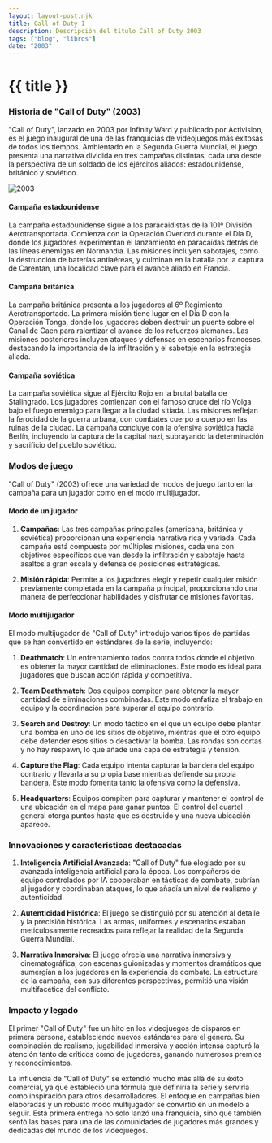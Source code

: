 ```yaml
---
layout: layout-post.njk
title: Call of Duty 1
description: Descripción del título Call of Duty 2003
tags: ["blog", "libros"]
date: "2003"
---
```


# {{ title }}


### Historia de "Call of Duty" (2003)

"Call of Duty", lanzado en 2003 por Infinity Ward y publicado por Activision, es el juego inaugural de una de las franquicias de videojuegos más exitosas de todos los tiempos. Ambientado en la Segunda Guerra Mundial, el juego presenta una narrativa dividida en tres campañas distintas, cada una desde la perspectiva de un soldado de los ejércitos aliados: estadounidense, británico y soviético.

![2003](/img/Call2003.jpg)

#### Campaña estadounidense

La campaña estadounidense sigue a los paracaidistas de la 101ª División Aerotransportada. Comienza con la Operación Overlord durante el Día D, donde los jugadores experimentan el lanzamiento en paracaídas detrás de las líneas enemigas en Normandía. Las misiones incluyen sabotajes, como la destrucción de baterías antiaéreas, y culminan en la batalla por la captura de Carentan, una localidad clave para el avance aliado en Francia.

#### Campaña británica

La campaña británica presenta a los jugadores al 6º Regimiento Aerotransportado. La primera misión tiene lugar en el Día D con la Operación Tonga, donde los jugadores deben destruir un puente sobre el Canal de Caen para ralentizar el avance de los refuerzos alemanes. Las misiones posteriores incluyen ataques y defensas en escenarios franceses, destacando la importancia de la infiltración y el sabotaje en la estrategia aliada.

#### Campaña soviética

La campaña soviética sigue al Ejército Rojo en la brutal batalla de Stalingrado. Los jugadores comienzan con el famoso cruce del río Volga bajo el fuego enemigo para llegar a la ciudad sitiada. Las misiones reflejan la ferocidad de la guerra urbana, con combates cuerpo a cuerpo en las ruinas de la ciudad. La campaña concluye con la ofensiva soviética hacia Berlín, incluyendo la captura de la capital nazi, subrayando la determinación y sacrificio del pueblo soviético.

### Modos de juego

"Call of Duty" (2003) ofrece una variedad de modos de juego tanto en la campaña para un jugador como en el modo multijugador.

#### Modo de un jugador

1. **Campañas**: Las tres campañas principales (americana, británica y soviética) proporcionan una experiencia narrativa rica y variada. Cada campaña está compuesta por múltiples misiones, cada una con objetivos específicos que van desde la infiltración y sabotaje hasta asaltos a gran escala y defensa de posiciones estratégicas.
   
2. **Misión rápida**: Permite a los jugadores elegir y repetir cualquier misión previamente completada en la campaña principal, proporcionando una manera de perfeccionar habilidades y disfrutar de misiones favoritas.

#### Modo multijugador

El modo multijugador de "Call of Duty" introdujo varios tipos de partidas que se han convertido en estándares de la serie, incluyendo:

1. **Deathmatch**: Un enfrentamiento todos contra todos donde el objetivo es obtener la mayor cantidad de eliminaciones. Este modo es ideal para jugadores que buscan acción rápida y competitiva.
   
2. **Team Deathmatch**: Dos equipos compiten para obtener la mayor cantidad de eliminaciones combinadas. Este modo enfatiza el trabajo en equipo y la coordinación para superar al equipo contrario.
   
3. **Search and Destroy**: Un modo táctico en el que un equipo debe plantar una bomba en uno de los sitios de objetivo, mientras que el otro equipo debe defender esos sitios o desactivar la bomba. Las rondas son cortas y no hay respawn, lo que añade una capa de estrategia y tensión.
   
4. **Capture the Flag**: Cada equipo intenta capturar la bandera del equipo contrario y llevarla a su propia base mientras defiende su propia bandera. Este modo fomenta tanto la ofensiva como la defensiva.
   
5. **Headquarters**: Equipos compiten para capturar y mantener el control de una ubicación en el mapa para ganar puntos. El control del cuartel general otorga puntos hasta que es destruido y una nueva ubicación aparece.

### Innovaciones y características destacadas

1. **Inteligencia Artificial Avanzada**: "Call of Duty" fue elogiado por su avanzada inteligencia artificial para la época. Los compañeros de equipo controlados por IA cooperaban en tácticas de combate, cubrían al jugador y coordinaban ataques, lo que añadía un nivel de realismo y autenticidad.
   
2. **Autenticidad Histórica**: El juego se distinguió por su atención al detalle y la precisión histórica. Las armas, uniformes y escenarios estaban meticulosamente recreados para reflejar la realidad de la Segunda Guerra Mundial.
   
3. **Narrativa Inmersiva**: El juego ofrecía una narrativa inmersiva y cinematográfica, con escenas guionizadas y momentos dramáticos que sumergían a los jugadores en la experiencia de combate. La estructura de la campaña, con sus diferentes perspectivas, permitió una visión multifacética del conflicto.

### Impacto y legado

El primer "Call of Duty" fue un hito en los videojuegos de disparos en primera persona, estableciendo nuevos estándares para el género. Su combinación de realismo, jugabilidad inmersiva y acción intensa capturó la atención tanto de críticos como de jugadores, ganando numerosos premios y reconocimientos. 

La influencia de "Call of Duty" se extendió mucho más allá de su éxito comercial, ya que estableció una fórmula que definiría la serie y serviría como inspiración para otros desarrolladores. El enfoque en campañas bien elaboradas y un robusto modo multijugador se convirtió en un modelo a seguir. Esta primera entrega no solo lanzó una franquicia, sino que también sentó las bases para una de las comunidades de jugadores más grandes y dedicadas del mundo de los videojuegos.



